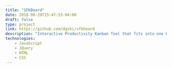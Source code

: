 ```yaml
---
title: "SFKBoard"
date: 2018-08-29T15:47:53-04:00
draft: false
type: project
link: https://github.com/dgski/sfkboard
description: "Interactive Productivity Kanban Tool that fits into one HTML file for portability."
technologies:
    - JavaScript
    - JQuery
    - HTML
    - CSS
---
```


